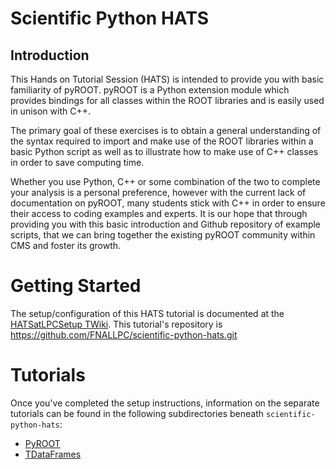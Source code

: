 # Scientific Python HATS

## Introduction

This Hands on Tutorial Session (HATS) is intended to provide you with basic familiarity of pyROOT. pyROOT is a Python extension module which provides bindings for all classes within the ROOT libraries and is easily used in unison with C++.

The primary goal of these exercises is to obtain a general understanding of the syntax required to import and make use of the ROOT libraries within a basic Python script as well as to illustrate how to make use of C++ classes in order to save computing time.

Whether you use Python, C++ or some combination of the two to complete your analysis is a personal preference, however with the current lack of documentation on pyROOT, many students stick with C++ in order to ensure their access to coding examples and experts. It is our hope that through providing you with this basic introduction and Github repository of example scripts, that we can bring together the existing pyROOT community within CMS and foster its growth. 

# Getting Started

The setup/configuration of this HATS tutorial is documented at the [HATSatLPCSetup TWiki](https://twiki.cern.ch/twiki/bin/view/CMS/HATSatLPCSetup2019#JupyterSetup). This tutorial's repository is https://github.com/FNALLPC/scientific-python-hats.git

# Tutorials

Once you've completed the setup instructions, information on the separate tutorials can be found in the following subdirectories beneath `scientific-python-hats`:

* [PyROOT](pyROOT_essentials/README.md)
* [TDataFrames](TDataFrames/README.md)
